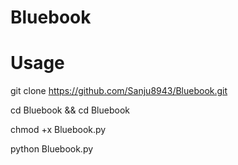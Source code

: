 # Bluebook
# Usage
git clone https://github.com/Sanju8943/Bluebook.git

cd Bluebook && cd Bluebook

chmod +x Bluebook.py

python Bluebook.py <target ip> <target port> <bytes>
